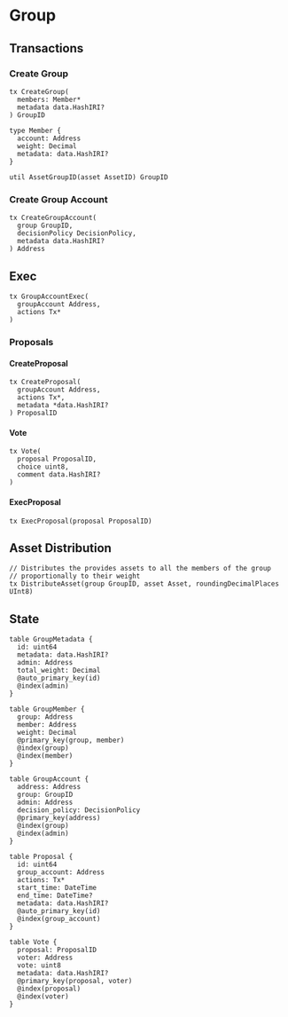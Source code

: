 # Group

## Transactions

### Create Group

```text
tx CreateGroup(
  members: Member*
  metadata data.HashIRI?
) GroupID

type Member {
  account: Address
  weight: Decimal
  metadata: data.HashIRI?
}

util AssetGroupID(asset AssetID) GroupID
```

### Create Group Account

```text
tx CreateGroupAccount(
  group GroupID,
  decisionPolicy DecisionPolicy,
  metadata data.HashIRI?
) Address
```

## Exec

```text
tx GroupAccountExec(
  groupAccount Address,
  actions Tx*
)
```

### Proposals

#### CreateProposal

```text
tx CreateProposal(
  groupAccount Address,
  actions Tx*,
  metadata *data.HashIRI?
) ProposalID
```

#### Vote

```text
tx Vote(
  proposal ProposalID,
  choice uint8,
  comment data.HashIRI?
)
```

#### ExecProposal

```text
tx ExecProposal(proposal ProposalID)
```

## Asset Distribution

```text
// Distributes the provides assets to all the members of the group
// proportionally to their weight
tx DistributeAsset(group GroupID, asset Asset, roundingDecimalPlaces UInt8)
```

## State

```text
table GroupMetadata {
  id: uint64
  metadata: data.HashIRI?
  admin: Address
  total_weight: Decimal
  @auto_primary_key(id)
  @index(admin)
}

table GroupMember {
  group: Address
  member: Address
  weight: Decimal
  @primary_key(group, member)
  @index(group)
  @index(member)
}

table GroupAccount {
  address: Address
  group: GroupID
  admin: Address
  decision_policy: DecisionPolicy
  @primary_key(address)
  @index(group)
  @index(admin)
}

table Proposal {
  id: uint64
  group_account: Address
  actions: Tx*
  start_time: DateTime
  end_time: DateTime?
  metadata: data.HashIRI?
  @auto_primary_key(id)
  @index(group_account)
}

table Vote {
  proposal: ProposalID
  voter: Address
  vote: uint8
  metadata: data.HashIRI?
  @primary_key(proposal, voter)
  @index(proposal)
  @index(voter)
}
```

